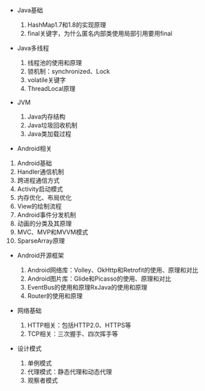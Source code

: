 - Java基础
  1. HashMap1.7和1.8的实现原理
  2. final关键字，为什么匿名内部类使用局部引用要用final

- Java多线程
  1. 线程池的使用和原理
  2. 锁机制：synchronized、Lock
  3. volatile关键字
  4. ThreadLocal原理

- JVM
  1. Java内存结构
  2. Java垃圾回收机制
  3. Java类加载过程

- Android相关

1. Android基础
2. Handler通信机制
3. 跨进程通信方式
4. Activity启动模式
5. 内存优化、布局优化
6. View的绘制流程
7. Android事件分发机制
8. 动画的分类及其原理
9. MVC、MVP和MVVM模式
10. SparseArray原理

- Android开源框架
  1. Android网络库：Volley、OkHttp和Retrofit的使用、原理和对比
  2. Android图片库：Glide和Picasso的使用、原理和对比
  3. EventBus的使用和原理RxJava的使用和原理
  4. Router的使用和原理

- 网络基础
  1. HTTP相关：包括HTTP2.0、HTTPS等
  2. TCP相关：三次握手、四次挥手等

- 设计模式
  1. 单例模式
  2. 代理模式：静态代理和动态代理
  3. 观察者模式